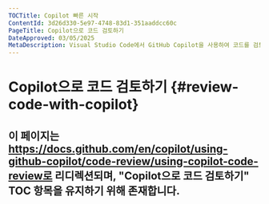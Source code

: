 ```yaml
---
TOCTitle: Copilot 빠른 시작
ContentId: 3d26d330-5e97-4748-83d1-351aaddcc60c
PageTitle: Copilot으로 코드 검토하기
DateApproved: 03/05/2025
MetaDescription: Visual Studio Code에서 GitHub Copilot을 사용하여 코드를 검토하는 방법을 배워보세요.
---
```

# Copilot으로 코드 검토하기 {#review-code-with-copilot}

이 페이지는 https://docs.github.com/en/copilot/using-github-copilot/code-review/using-copilot-code-review로 리디렉션되며, "Copilot으로 코드 검토하기" TOC 항목을 유지하기 위해 존재합니다.
---